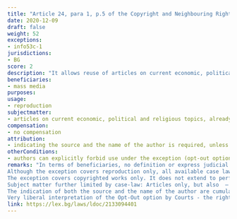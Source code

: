 ```yaml
---
title: "Article 24, para 1, p.5 of the Copyright and Neighbouring Rights Law (Член 24, ал.1, т.5 от Закона за авторското право и сродните му права)"
date: 2020-12-09 
draft: false
weight: 52
exceptions:
- info53c-1
jurisdictions:
- BG
score: 2
description: "It allows reuse of articles on current economic, political and religious topics solely by way of reproduction and by mass media only. The exception does not extend to the rights of performers, phonograms producers, film producers and broadcasting organisations. The author’s opt-out option is very broadly interpreted by courts." 
beneficiaries:
- mass media
purposes: 
usage:
- reproduction
subjectmatter:
- articles on current economic, political and religious topics, already made available to the public
compensation:
- no compensation
attribution: 
- indicating the source and the name of the author is required, unless impossible
otherConditions: 
- authors can explicitly forbid use under the exception (opt-out option)
remarks: "In terms of beneficiaries, no definition or express judicial interpretation of ‘mass media’ is available, but Courts generally include all websites in. 
Although the exception covers reproduction only, all available case law concerns making available by websites and online news providers and no distinction is made by courts between the two types of use. 
The exception covers copyrighted works only. It does not extend to performers (Article 84), phonograms producers (Art. 90), film producers (Art. 90v), and broadcasting organisations (Art. 93). The respective referencing provisions do not reference this particular exception. Possible rationale: While no legal definition of “articles” exists, the constant interpretation suggests that the exception covers literary works exclusively.
Subject matter further limited by case-law: Articles only, but also  – 'articles' must be journalistic and 'creative elements should not prevail' - some articles on current events found 'too' creative to fall under the exception by Courts. 
The indication of both the source and the name of the author are cumulative conditions for the application of the exception.
Very liberal interpretation of the Opt-Out option by Courts - the rightsholder can express their disagreement to free use of their article post factum, by the act of filing a claim for copyright infringement. Opt-out by the publisher is sufficient. No deliberation as to how the publisher exercises the author’s Opt-Out option is available."
link: https://lex.bg/laws/ldoc/2133094401
---
```

